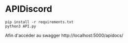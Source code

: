 # APIDiscord

```
pip install -r requirements.txt
python3 API.py
```

Afin d'accéder au swagger http://localhost:5000/apidocs/
